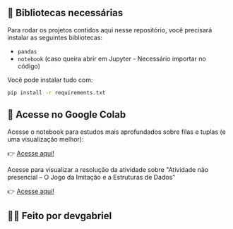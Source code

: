 ## 🧰 Bibliotecas necessárias

Para rodar os projetos contidos aqui nesse repositório, você precisará instalar as seguintes bibliotecas:

- `pandas`
- `notebook` (caso queira abrir em Jupyter - Necessário importar no código)

Você pode instalar tudo com:

```bash
pip install -r requirements.txt
```

## 🔗 Acesse no Google Colab

Acesse o notebook para estudos mais aprofundados sobre filas e tuplas (e uma visualização melhor):

👉 [Acesse aqui!](https://colab.research.google.com/drive/1Ojez-Rim-ssFC12NN0H-G25SbNJ_XZzm?usp=sharing)

Acesse para visualizar a resolução da atividade sobre "Atividade não presencial – O Jogo da Imitação e a Estruturas de Dados"

👉 [Acesse aqui!](https://colab.research.google.com/drive/1jNT_Kj39sz1QykkxVK9l1Hy-R_I6-fzi?usp=sharing)

## 👨‍💻 Feito por **devgabriel**